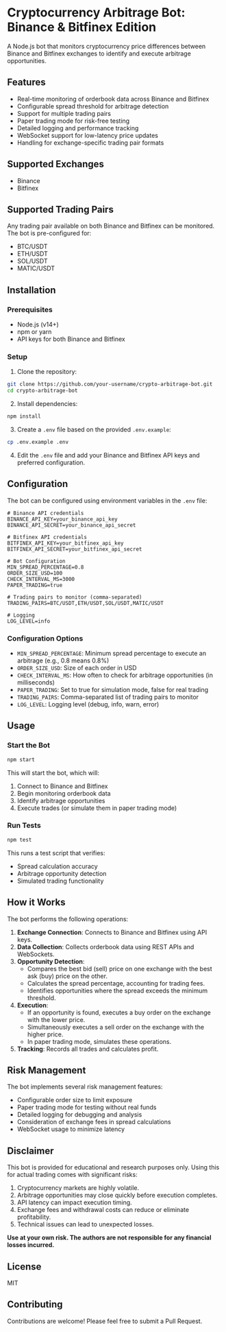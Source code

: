 # Cryptocurrency Arbitrage Bot: Binance & Bitfinex Edition

A Node.js bot that monitors cryptocurrency price differences between Binance and Bitfinex exchanges to identify and execute arbitrage opportunities.

## Features

- Real-time monitoring of orderbook data across Binance and Bitfinex
- Configurable spread threshold for arbitrage detection
- Support for multiple trading pairs
- Paper trading mode for risk-free testing
- Detailed logging and performance tracking
- WebSocket support for low-latency price updates
- Handling for exchange-specific trading pair formats

## Supported Exchanges

- Binance
- Bitfinex

## Supported Trading Pairs

Any trading pair available on both Binance and Bitfinex can be monitored. The bot is pre-configured for:

- BTC/USDT
- ETH/USDT
- SOL/USDT
- MATIC/USDT

## Installation

### Prerequisites

- Node.js (v14+)
- npm or yarn
- API keys for both Binance and Bitfinex

### Setup

1. Clone the repository:

```bash
git clone https://github.com/your-username/crypto-arbitrage-bot.git
cd crypto-arbitrage-bot
```

2. Install dependencies:

```bash
npm install
```

3. Create a `.env` file based on the provided `.env.example`:

```bash
cp .env.example .env
```

4. Edit the `.env` file and add your Binance and Bitfinex API keys and preferred configuration.

## Configuration

The bot can be configured using environment variables in the `.env` file:

```
# Binance API credentials
BINANCE_API_KEY=your_binance_api_key
BINANCE_API_SECRET=your_binance_api_secret

# Bitfinex API credentials
BITFINEX_API_KEY=your_bitfinex_api_key
BITFINEX_API_SECRET=your_bitfinex_api_secret

# Bot Configuration
MIN_SPREAD_PERCENTAGE=0.8
ORDER_SIZE_USD=100
CHECK_INTERVAL_MS=3000
PAPER_TRADING=true

# Trading pairs to monitor (comma-separated)
TRADING_PAIRS=BTC/USDT,ETH/USDT,SOL/USDT,MATIC/USDT

# Logging
LOG_LEVEL=info
```

### Configuration Options

- `MIN_SPREAD_PERCENTAGE`: Minimum spread percentage to execute an arbitrage (e.g., 0.8 means 0.8%)
- `ORDER_SIZE_USD`: Size of each order in USD
- `CHECK_INTERVAL_MS`: How often to check for arbitrage opportunities (in milliseconds)
- `PAPER_TRADING`: Set to true for simulation mode, false for real trading
- `TRADING_PAIRS`: Comma-separated list of trading pairs to monitor
- `LOG_LEVEL`: Logging level (debug, info, warn, error)

## Usage

### Start the Bot

```bash
npm start
```

This will start the bot, which will:

1. Connect to Binance and Bitfinex
2. Begin monitoring orderbook data
3. Identify arbitrage opportunities
4. Execute trades (or simulate them in paper trading mode)

### Run Tests

```bash
npm test
```

This runs a test script that verifies:

- Spread calculation accuracy
- Arbitrage opportunity detection
- Simulated trading functionality

## How it Works

The bot performs the following operations:

1. **Exchange Connection**: Connects to Binance and Bitfinex using API keys.
2. **Data Collection**: Collects orderbook data using REST APIs and WebSockets.
3. **Opportunity Detection**:
   - Compares the best bid (sell) price on one exchange with the best ask (buy) price on the other.
   - Calculates the spread percentage, accounting for trading fees.
   - Identifies opportunities where the spread exceeds the minimum threshold.
4. **Execution**:
   - If an opportunity is found, executes a buy order on the exchange with the lower price.
   - Simultaneously executes a sell order on the exchange with the higher price.
   - In paper trading mode, simulates these operations.
5. **Tracking**: Records all trades and calculates profit.

## Risk Management

The bot implements several risk management features:

- Configurable order size to limit exposure
- Paper trading mode for testing without real funds
- Detailed logging for debugging and analysis
- Consideration of exchange fees in spread calculations
- WebSocket usage to minimize latency

## Disclaimer

This bot is provided for educational and research purposes only. Using this for actual trading comes with significant risks:

1. Cryptocurrency markets are highly volatile.
2. Arbitrage opportunities may close quickly before execution completes.
3. API latency can impact execution timing.
4. Exchange fees and withdrawal costs can reduce or eliminate profitability.
5. Technical issues can lead to unexpected losses.

**Use at your own risk. The authors are not responsible for any financial losses incurred.**

## License

MIT

## Contributing

Contributions are welcome! Please feel free to submit a Pull Request.
